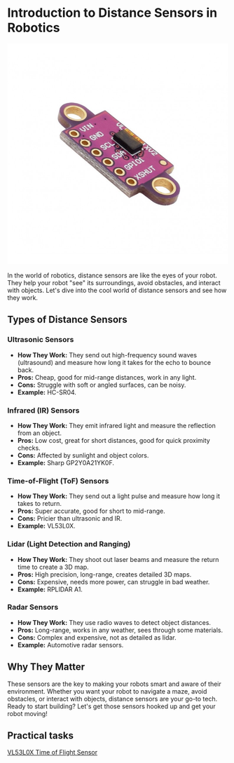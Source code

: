 # Introduction to Distance Sensors in Robotics

![ToF](../../99_Resources/images/vl53l0x.jpeg)

 In the world of robotics, distance sensors are like the eyes of your robot. They help your robot "see" its surroundings, avoid obstacles, and interact with objects. Let's dive into the cool world of distance sensors and see how they work.

## Types of Distance Sensors

### Ultrasonic Sensors
- **How They Work:** They send out high-frequency sound waves (ultrasound) and measure how long it takes for the echo to bounce back.
- **Pros:** Cheap, good for mid-range distances, work in any light.
- **Cons:** Struggle with soft or angled surfaces, can be noisy.
- **Example:** HC-SR04.

### Infrared (IR) Sensors
- **How They Work:** They emit infrared light and measure the reflection from an object.
- **Pros:** Low cost, great for short distances, good for quick proximity checks.
- **Cons:** Affected by sunlight and object colors.
- **Example:** Sharp GP2Y0A21YK0F.

### Time-of-Flight (ToF) Sensors
- **How They Work:** They send out a light pulse and measure how long it takes to return.
- **Pros:** Super accurate, good for short to mid-range.
- **Cons:** Pricier than ultrasonic and IR.
- **Example:** VL53L0X.

### Lidar (Light Detection and Ranging)
- **How They Work:** They shoot out laser beams and measure the return time to create a 3D map.
- **Pros:** High precision, long-range, creates detailed 3D maps.
- **Cons:** Expensive, needs more power, can struggle in bad weather.
- **Example:** RPLIDAR A1.

### Radar Sensors
- **How They Work:** They use radio waves to detect object distances.
- **Pros:** Long-range, works in any weather, sees through some materials.
- **Cons:** Complex and expensive, not as detailed as lidar.
- **Example:** Automotive radar sensors.

## Why They Matter
These sensors are the key to making your robots smart and aware of their environment. Whether you want your robot to navigate a maze, avoid obstacles, or interact with objects, distance sensors are your go-to tech. Ready to start building? Let's get those sensors hooked up and get your robot moving!


## Practical tasks
[VL53L0X Time of Flight Sensor](VL53L0X_ToF/README.md)
